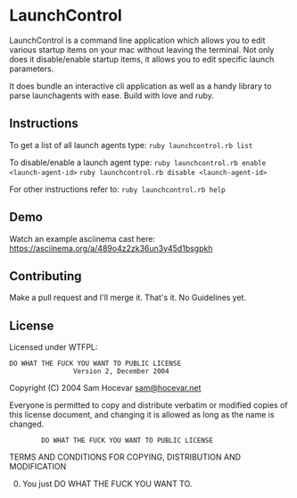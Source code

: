 # LaunchControl

LaunchControl is a command line application which allows you to edit various startup items on your mac without leaving the terminal.
Not only does it disable/enable startup items, it allows you to edit specific launch parameters.

It does bundle an interactive cli application as well as a handy library to parse launchagents with ease.
Build with love and ruby.

## Instructions
To get a list of all launch agents type: 
`ruby launchcontrol.rb list`

To disable/enable a launch agent type:
`ruby launchcontrol.rb enable <launch-agent-id>`
`ruby launchcontrol.rb disable <launch-agent-id>`

For other instructions refer to:
`ruby launchcontrol.rb help`

## Demo
Watch an example asciinema cast here: https://asciinema.org/a/489o4z2zk36un3y45d1bsgpkh

## Contributing
Make a pull request and I'll merge it. That's it. No Guidelines yet.

## License
Licensed under WTFPL:

    DO WHAT THE FUCK YOU WANT TO PUBLIC LICENSE 
                    Version 2, December 2004 

 Copyright (C) 2004 Sam Hocevar <sam@hocevar.net> 

 Everyone is permitted to copy and distribute verbatim or modified 
 copies of this license document, and changing it is allowed as long 
 as the name is changed. 

            DO WHAT THE FUCK YOU WANT TO PUBLIC LICENSE 
   TERMS AND CONDITIONS FOR COPYING, DISTRIBUTION AND MODIFICATION 

  0. You just DO WHAT THE FUCK YOU WANT TO.